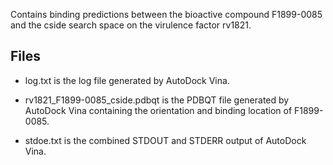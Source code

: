Contains binding predictions between the bioactive compound F1899-0085 and the cside search space on the virulence factor rv1821.

## Files

- log.txt is the log file generated by AutoDock Vina.

- rv1821_F1899-0085_cside.pdbqt is the PDBQT file generated by AutoDock Vina containing the orientation and binding location of F1899-0085.

- stdoe.txt is the combined STDOUT and STDERR output of AutoDock Vina.

